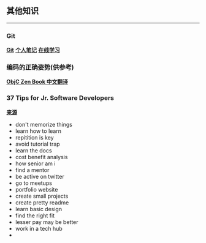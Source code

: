 ## 其他知识
---

### Git
**[Git](https://github.com/yuldong/git-recipes)**
**[个人笔记](https://github.com/yuldong/gitLearn)**
**[在线学习](https://learngitbranching.js.org/?locale=zh_CN)**

### 编码的正确姿势(供参考)
**[ObjC Zen Book 中文翻译](https://github.com/yuldong/objc-zen-book-cn)**

### 37 Tips for Jr. Software Developers
**[来源](https://www.youtube.com/watch?v=jZ_BzV0DA58)**
- don't memorize things
- learn how to learn
- repitition is key
- avoid tutorial trap
- learn the docs
- cost benefit analysis
- how senior am i
- find a mentor
- be active on twitter
- go to meetups
- portfolio website
- create small projects
- create pretty readme
- learn basic design
- find the right fit
- lesser pay may be better
- work in a tech hub
- 